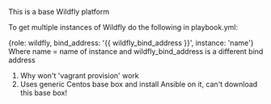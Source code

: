 This is a base Wildfly platform

To get multiple instances of Wildfly do the following in playbook.yml:

{role: wildfly, bind_address: '{{ wildfly_bind_address }}', instance: 'name'}
Where name = name of instance and wildfly_bind_address is a different bind address


1) Why won't 'vagrant provision' work
2) Uses generic Centos base box and install Ansible on it, can't download this base box!



